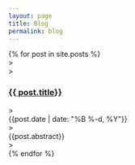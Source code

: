 ```yaml
---
layout: page
title: Blog
permalink: blog
---
```


<div>
  {% for post in site.posts %}
  <div class="space-y-16 mx-auto max-w-7xl">
      <blog-item
        v-for="article in articles"
        :key="article.title"
        :title="article.title"
        :description="article.description"
        :date="article.date"
        :slug="article.slug"
      ></blog-item>
    </div>
    > <div class="py-1">
    >   <h3><a href="{{site.baseurl}}{{ post.url }}">{{ post.title}}</a></h3>
    >   <div class="text-sm text-gray-400">{{post.date | date: "%B %-d, %Y"}}</div>
    >   <div class="text-m text-black">{{post.abstract}}</div>
    > </div>
  {% endfor %}
</div>


